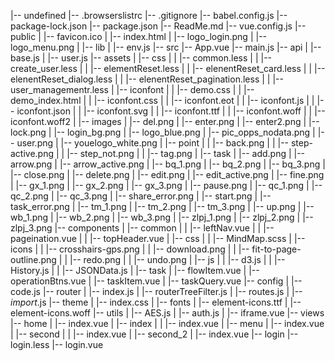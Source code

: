|-- undefined
    |-- .browserslistrc
    |-- .gitignore
    |-- babel.config.js
    |-- package-lock.json
    |-- package.json
    |-- ReadMe.md
    |-- vue.config.js
    |-- public
    |   |-- favicon.ico
    |   |-- index.html
    |   |-- logo_login.png
    |   |-- logo_menu.png
    |   |-- lib
    |       |-- env.js
    |-- src
        |-- App.vue
        |-- main.js
        |-- api
        |   |-- base.js
        |   |-- user.js
        |-- assets
        |   |-- css
        |   |   |-- common.less
        |   |   |-- create_user.less
        |   |   |-- elementReset.less
        |   |   |-- elenentReset_card.less
        |   |   |-- elenentReset_dialog.less
        |   |   |-- elenentReset_pagination.less
        |   |   |-- user_managementr.less
        |   |-- iconfont
        |   |   |-- demo.css
        |   |   |-- demo_index.html
        |   |   |-- iconfont.css
        |   |   |-- iconfont.eot
        |   |   |-- iconfont.js
        |   |   |-- iconfont.json
        |   |   |-- iconfont.svg
        |   |   |-- iconfont.ttf
        |   |   |-- iconfont.woff
        |   |   |-- iconfont.woff2
        |   |-- images
        |       |-- del.png
        |       |-- enter.png
        |       |-- enter2.png
        |       |-- lock.png
        |       |-- login_bg.png
        |       |-- logo_blue.png
        |       |-- pic_opps_nodata.png
        |       |-- user.png
        |       |-- youelogo_white.png
        |       |-- point
        |       |   |-- back.png
        |       |   |-- step-active.png
        |       |   |-- step_not.png
        |       |   |-- tag.png
        |       |-- task
        |           |-- add.png
        |           |-- arrow.png
        |           |-- arrow_active.png
        |           |-- bq_1.png
        |           |-- bq_2.png
        |           |-- bq_3.png
        |           |-- close.png
        |           |-- delete.png
        |           |-- edit.png
        |           |-- edit_active.png
        |           |-- fine.png
        |           |-- gx_1.png
        |           |-- gx_2.png
        |           |-- gx_3.png
        |           |-- pause.png
        |           |-- qc_1.png
        |           |-- qc_2.png
        |           |-- qc_3.png
        |           |-- share_error.png
        |           |-- start.png
        |           |-- task_error.png
        |           |-- tm_1.png
        |           |-- tm_2.png
        |           |-- tm_3.png
        |           |-- up.png
        |           |-- wb_1.png
        |           |-- wb_2.png
        |           |-- wb_3.png
        |           |-- zlpj_1.png
        |           |-- zlpj_2.png
        |           |-- zlpj_3.png
        |-- components
        |   |-- common
        |   |   |-- leftNav.vue
        |   |   |-- pageination.vue
        |   |   |-- topHeader.vue
        |   |-- css
        |   |   |-- MindMap.scss
        |   |-- icons
        |   |   |-- crosshairs-gps.png
        |   |   |-- download.png
        |   |   |-- fit-to-page-outline.png
        |   |   |-- redo.png
        |   |   |-- undo.png
        |   |-- js
        |   |   |-- d3.js
        |   |   |-- History.js
        |   |   |-- JSONData.js
        |   |-- task
        |       |-- flowItem.vue
        |       |-- operationBtns.vue
        |       |-- taskItem.vue
        |       |-- taskQuery.vue
        |-- config
        |   |-- code.js
        |-- router
        |   |-- index.js
        |   |-- routerTreeFilter.js
        |   |-- routes.js
        |   |-- _import_.js
        |-- theme
        |   |-- index.css
        |   |-- fonts
        |       |-- element-icons.ttf
        |       |-- element-icons.woff
        |-- utils
        |   |-- AES.js
        |   |-- auth.js
        |   |-- iframe.vue
        |-- views
            |-- home
            |   |-- index.vue
            |   |-- index
            |   |   |-- index.vue
            |   |-- menu
            |       |-- index.vue
            |       |-- second
            |       |   |-- index.vue
            |       |-- second_2
            |           |-- index.vue
            |-- login
                |-- login.less
                |-- login.vue
